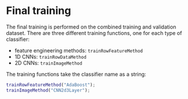 # Final training

The final training is performed on the combined training and validation dataset. There are three different training functions, one for each type of classifier:

- feature engineering methods: `trainRowFeatureMethod`
- 1D CNNs: `trainRowDataMethod`
- 2D CNNs: `trainImageMethod`

The training functions take the classifier name as a string:
```matlab
trainRowFeatureMethod("AdaBoost");
trainImageMethod("CNN2d3Layer");
```

